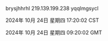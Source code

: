 brysjhhrhl 219.139.199.238 yqqlmgsycl

2024年 10月 24日 星期四 17:20:02 CST

2024年 10月 24日 星期四 09:20:02 GMT
